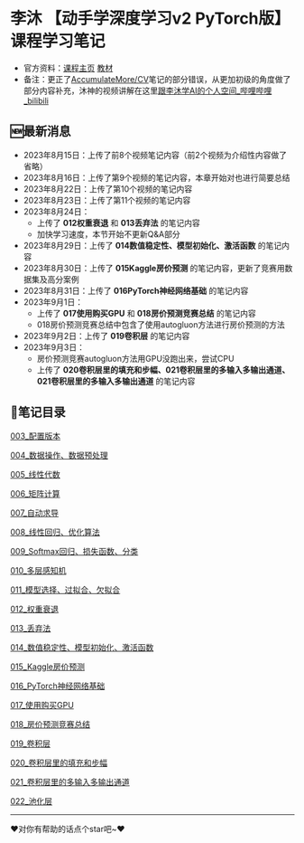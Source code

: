 # 李沐 【动手学深度学习v2 PyTorch版】课程学习笔记

- 官方资料：[课程主页](https://courses.d2l.ai/zh-v2/)  [教材](https://zh-v2.d2l.ai/)
- 备注：更正了[AccumulateMore/CV](https://github.com/AccumulateMore/CV)笔记的部分错误，从更加初级的角度做了部分内容补充，沐神的视频讲解在这里[跟李沐学AI的个人空间_哔哩哔哩_bilibili](https://space.bilibili.com/1567748478/channel/seriesdetail?sid=358497)

## 🆕最新消息

- 2023年8月15日：上传了前8个视频笔记内容（前2个视频为介绍性内容做了省略）
- 2023年8月16日：上传了第9个视频的笔记内容，本章开始对也进行简要总结
- 2023年8月22日：上传了第10个视频的笔记内容
- 2023年8月23日：上传了第11个视频的笔记内容
- 2023年8月24日：
	- 上传了 **012权重衰退** 和 **013丢弃法** 的笔记内容
	- 加快学习速度，本节开始不更新Q&A部分
- 2023年8月29日：上传了 **014数值稳定性、模型初始化、激活函数** 的笔记内容
- 2023年8月30日：上传了 **015Kaggle房价预测** 的笔记内容，更新了竞赛用数据集及高分案例
- 2023年8月31日：上传了 **016PyTorch神经网络基础** 的笔记内容
- 2023年9月1日：
	- 上传了 **017使用购买GPU** 和 **018房价预测竞赛总结** 的笔记内容
	- 018房价预测竞赛总结中包含了使用autogluon方法进行房价预测的方法
- 2023年9月2日：上传了 **019卷积层** 的笔记内容
- 2023年9月3日：
	- 房价预测竞赛autogluon方法用GPU没跑出来，尝试CPU
	- 上传了 **020卷积层里的填充和步幅、021卷积层里的多输入多输出通道、021卷积层里的多输入多输出通道** 的笔记内容

## 📔笔记目录

[003_配置版本](./003_配置版本.ipynb)

[004_数据操作、数据预处理](./004_数据操作、数据预处理.ipynb)

[005_线性代数](./005_线性代数.ipynb)

[006_矩阵计算](./006_矩阵计算.ipynb)

[007_自动求导](./007_自动求导.ipynb)

[008_线性回归、优化算法](./008_线性回归、优化算法.ipynb)

[009_Softmax回归、损失函数、分类](./009_线性回归、优化算法.ipynb)

[010_多层感知机](./010_多层感知机.ipynb)

[011_模型选择、过拟合、欠拟合](./011_模型选择、过拟合、欠拟合.ipynb)

[012_权重衰退](./012_权重衰退.ipynb)

[013_丢弃法](./013_丢弃法.ipynb)

[014_数值稳定性、模型初始化、激活函数](./014_数值稳定性、模型初始化、激活函数.ipynb)

[015_Kaggle房价预测](./015_Kaggle房价预测.ipynb)

[016_PyTorch神经网络基础](./016_PyTorch神经网络基础.ipynb)

[017_使用购买GPU](./017_使用购买GPU.ipynb)

[018_房价预测竞赛总结](./018_房价预测竞赛总结.ipynb)

[019_卷积层](./019_卷积层.ipynb)

[020_卷积层里的填充和步幅](./020_卷积层里的填充和步幅.ipynb)

[021_卷积层里的多输入多输出通道](./021_卷积层里的多输入多输出通道.ipynb)

[022_池化层](./022_池化层.ipynb)

---

❤️对你有帮助的话点个star吧~❤️